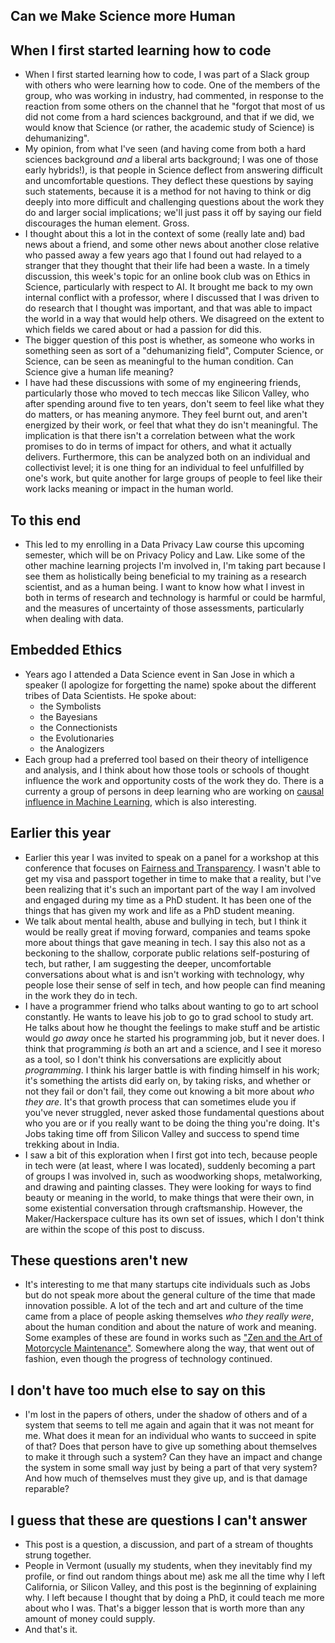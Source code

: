## Can we Make Science more Human

## When I first started learning how to code

- When I first started learning how to code, I was part of a Slack group with others who were learning how to code.
  One of the members of the group, who was working in industry, had commented, in response to the reaction from some others
  on the channel that he "forgot that most of us did not come from a hard sciences background, and that if we did, we would
  know that Science (or rather, the academic study of Science) is dehumanizing". 
- My opinion, from what I've seen (and having come from both a hard
  sciences background *and* a liberal arts background; I was one of those early hybrids!), is that people in Science deflect
  from answering difficult and uncomfortable questions. They deflect these questions by saying such statements, because 
  it is a method for not having to think or dig deeply into more difficult and challenging questions about the work they do
  and larger social implications; we'll just pass it off by saying our field discourages the human element. Gross.
- I thought about this a lot in the context of some (really late and) bad news about a friend, and some other news 
  about another close relative who passed away a few years ago that I found out had relayed to a stranger that they 
  thought that their life had been a waste. In a timely discussion, this week's topic for an online book club was on Ethics
  in Science, particularly with respect to AI. It brought me back to my own internal conflict with a professor, 
  where I discussed that I was driven to do research that I thought was important, and that was able to impact the world
  in a way that would help others. We disagreed on the extent to which fields we cared about or had a passion for 
  did this. 
- The bigger question of this post is whether, as someone who works in something seen as sort of a "dehumanizing field",
  Computer Science, or Science, can be seen as meaningful to the human condition. Can Science give a human life meaning?
- I have had these discussions with some of my engineering friends, particularly those who moved to tech meccas like Silicon
  Valley, who after spending around five to ten years, don't seem to feel like what they do matters, or has meaning anymore.
  They feel burnt out, and aren't energized by their work, or feel that what they do isn't meaningful. The implication is
  that there isn't a correlation between what the work promises to do in terms of impact for others, and what it actually
  delivers. Furthermore, this can be analyzed both on an individual and collectivist level; it is one thing for an individual
  to feel unfulfilled by one's work, but quite another for large groups of people to feel like their work lacks meaning or
  impact in the human world. 
  
## To this end

- This led to my enrolling in a Data Privacy Law course this upcoming semester, which will be on Privacy Policy and Law.
  Like some of the other machine learning projects I'm involved in, I'm taking part because I see them as holistically
  being beneficial to my training as a research scientist, and as a human being. I want to know how what I invest in
  both in terms of research and technology is harmful or could be harmful, and the measures of uncertainty of those 
  assessments, particularly when dealing with data. 
  
## Embedded Ethics
- Years ago I attended a Data Science event in San Jose in which a speaker (I apologize for forgetting the name) spoke
  about the different tribes of Data Scientists. He spoke about:
  - the Symbolists
  - the Bayesians
  - the Connectionists
  - the Evolutionaries
  - the Analogizers
- Each group had a preferred tool based on their theory of intelligence and analysis, and I think about how those tools
  or schools of thought influence the work and opportunity costs of the work they do. There is a currenty a group of 
  persons in deep learning who are working on [causal influence in Machine Learning](https://arxiv.org/pdf/1902.02302v4.pdf), 
  which is also interesting.
  
## Earlier this year
- Earlier this year I was invited to speak on a panel for a workshop at this conference 
that focuses on [Fairness and Transparency](https://facctconference.org/). I wasn't able to get my visa and passport together
  in time to make that a reality, but I've been realizing that it's such an important part of the way I am involved and
  engaged during my time as a PhD student. It has been one of the things that has given my work and life as a PhD
  student meaning. 
- We talk about mental health, abuse and bullying in tech, but I think it would be really great if moving forward,
  companies and teams spoke more about things that gave meaning in tech. I say this also not as a beckoning to the shallow, 
  corporate public relations self-posturing of tech, but rather, I am suggesting the deeper, uncomfortable conversations
  about what is and isn't working with technology, why people lose their sense of self in tech, and how people can find
  meaning in the work they do in tech. 
- I have a programmer friend who talks about wanting to go to art school constantly. He wants to leave his job to go to
  grad school to study art. He talks about how he thought the feelings to make stuff and be artistic would *go away* once
  he started his programming job, but it never does. I think that programming *is* both an art and a science, and I see it moreso as a tool, so I don't think his conversations are explicitly about *programming*. I think his larger battle is with finding himself in his work; it's
  something the artists did early on, by taking risks, and whether or not they fail or don't fail, they come out knowing
  a bit more about *who they are*. It's that growth process that can sometimes elude you if you've never struggled,
  never asked those fundamental questions about who you are or if you really want to be doing the thing you're doing. It's Jobs taking time off from Silicon Valley and success to spend time trekking about in India. 
- I saw a bit of this exploration when I first got into tech, because people in tech were (at least, where I was located),
  suddenly becoming a part of groups I was involved in, such as woodworking shops, metalworking, and drawing and painting 
  classes. They were looking for ways to find beauty or meaning in the world, to make things that were their own, in some
  existential conversation through craftsmanship. However, the Maker/Hackerspace culture has its own set of issues, which
  I don't think are within the scope of this post to discuss.
  
## These questions aren't new
- It's interesting to me that many startups cite individuals such as Jobs but do not speak more about the general culture 
  of the time that made innovation possible. A lot of the tech and art and culture of the time came from a place of people
  asking themselves *who they really were*, about the human condition and about the nature of work and meaning. Some examples of these are found in works such as ["Zen and the Art of Motorcycle Maintenance"](https://en.wikipedia.org/wiki/Zen_and_the_Art_of_Motorcycle_Maintenance). Somewhere along the way, that went
  out of fashion, even though the progress of technology continued.
  
## I don't have too much else to say on this
- I'm lost in the papers of others, under the shadow of others and of a system that seems to tell me again and again
  that it was not meant for me. What does it mean for an individual who wants to succeed in spite of that? Does that person
  have to give up something about themselves to make it through such a system? Can they have an impact and change the system
  in some small way just by being a part of that very system? And how much of themselves must they give up, 
  and is that damage reparable?
  
## I guess that these are questions I can't answer
- This post is a question, a discussion, and part of a stream of thoughts strung together.
- People in Vermont (usually my students, when they inevitably find my profile, or find out random things about me) ask me all the time why I left California, or Silicon Valley, and this post is the beginning of explaining why.
  I left because I thought that by doing a PhD, it could teach me more about who I was. That's a bigger lesson that is
  worth more than any amount of money could supply.
- And that's it.
  
  
  
